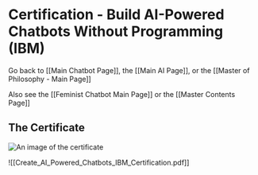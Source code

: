 # Certification - Build AI-Powered Chatbots Without Programming (IBM)

Go back to [[Main Chatbot Page]], the [[Main AI Page]], or the [[Master of Philosophy - Main Page]]

Also see the [[Feminist Chatbot Main Page]] or the [[Master Contents Page]]

## The Certificate

![An image of the certificate](https://i.imgur.com/YqpIWAW.png)

![[Create_AI_Powered_Chatbots_IBM_Certification.pdf]]
